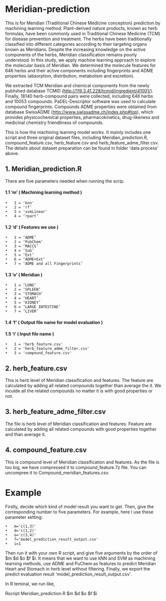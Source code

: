 # Meridian-prediction

This is for Meridian (Traditional Chinese Medicine conception) prediction by machining learning method.
Plant-derived nature products, known as herb formulas, have been commonly used in Traditional Chinese Medicine (TCM) for disease prevention and treatment. The herbs have been traditionally classified into different categories according to their targeting organs known as Meridians. Despite the increasing knowledge on the active components of the herbs, Meridian classification remains poorly understood. In this study, we apply machine learning approach to explore the molecular basis of Meridian. We determined the molecule features for 646 herbs and their active components including fingerprints and ADME properties (absorption, distribution, metabolism and excretion).

We extracted TCM Meridian and chemical components from the newly published database TCMID (http://119.3.41.228/tcmid/ingredient/41001/). Finally, 18140 herb-compound pairs were collected, including 646 herbs and 10053 compounds. PaDEL-Descriptor software was used to calculate compound fingerprints. Compounds ADME properties were obtained from database SwissADME (http://www.swissadme.ch/index.php#top), which provides physicochemical properties, pharmacokinetics, drug-likeness and medicinal chemistry friendliness of compounds. 

This is how the machining learning model works. It mainly includes one script and three original dataset files, including Meridian_prediction.R, compound_feature.csv, herb_feature.csv and herb_feature_adme_filter.csv. The details about dataset preparation can be found in folder 'data process' above.

## 1.	Meridian_prediction.R 

There are five parameters needed when running the scrip. 

#### 1.1 ‘m’ ( Machining learning method )

    •	1 = 'knn'
    •	2 = 'rf'
    •	3 = 'svmLinear'
    •	4 = ‘rpart’
    
#### 1.2 ‘d’ ( Features we use )

    •	1 = ‘ADME’
    •	2 = ‘PubChem’
    •	3 = ‘MACCS’
    •	4 = ‘Sub’
    •	5 = ‘Ext’
    •	6 = ‘ADME+Ext’
    •	7 = ‘ADME and all Fingerprints’
    
#### 1.3 ‘o’ ( Meridian )

    •	1 = ‘LUNG’
    •	2 = ‘SPLEEN’
    •	3 = ‘STOMACH’
    •	4 = ‘HEART’
    •	5 = ‘KIDNEY’
    •	6 = ‘LARGE INTESTINE’ 
    •	7 = ‘LIVER’
    
#### 1.4 ‘f’ ( Output file name for model evaluation )

#### 1.5 ‘i’ ( Input file name )

    •	1 = 'herb_feature.csv'
    •	2 = 'herb_feature_adme_filter.csv'
    •	3 = 'compound_feature.csv'

## 2. herb_feature.csv

This is herb level of Meridian classification and features. The feature are calculated by adding all related compounds together than average the it. We inculde all the related compounds no matter it is with good properties or not.

## 3. herb_feature_adme_filter.csv

The file is herb level of Meridian classification and features. Feature are calculated by adding all related compounds with good properties together and than average it.

## 4. compound_feature.csv

This is compound level of Meridian classification and features. As the file is too big, we have compressed it to compound_feature.7z file. You can uncompree it to Compound_meridian_features.csv.



# Example

Firstly, decide which kind of model result you want to get. Then, give the corresponding number to five parameters. For example, here I use these parameter setting:

    •	m='c(1,3)'
    •	d='c(1,2)'
    •	o='c(3,4)'
    •	f='model_prediction_result_output.csv'
    •	i=1
    
Then run it with your own R script, and give five arguments by the order of  $m $d $o $f $i. It means that we want to use kNN and SVM as machining learning methods, use ADME and PuChem as features to predict Meridian Heart and Stomach in herb level without filtering. Finally, we export the predict evaluation result 'model_prediction_result_output.csv'.

In R teminal, we run like, 

Rscript Meridian_prediction.R $m $d $o $f $i

